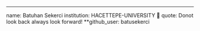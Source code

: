---
name: Batuhan Sekerci 
institution: HACETTEPE-UNIVERSITY 🚩 
quote: Donot look back always look forward!
**github_user: batusekerci

